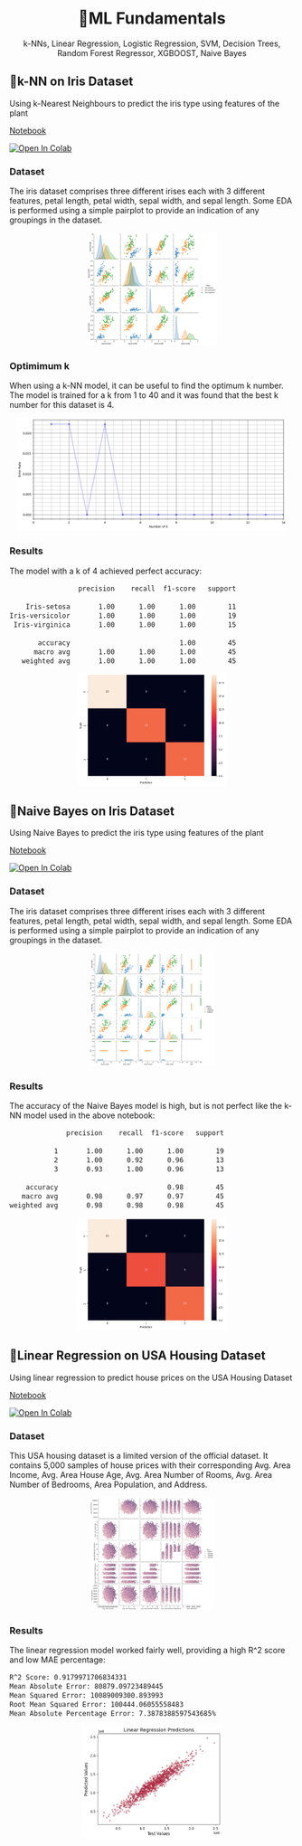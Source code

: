 <h1 align="center">🤖ML Fundamentals</h1>
<p align="center">k-NNs, Linear Regression, Logistic Regression, SVM, Decision Trees, Random Forest Regressor, XGBOOST, Naive Bayes</p>

## 🌼k-NN on Iris Dataset
Using k-Nearest Neighbours to predict the iris type using features of the plant

[Notebook](https://github.com/dilne/ML-Fundamentals/blob/main/k-NN%20-%20Iris.ipynb)

<a href="https://colab.research.google.com/github/dilne/ML-Fundamentals/blob/main/k-NN%20-%20Iris.ipynb" target="_blank">
  <img src="https://colab.research.google.com/assets/colab-badge.svg" alt="Open In Colab"/>
</a>

### Dataset
The iris dataset comprises three different irises each with 3 different features, petal length, petal width, sepal width, and sepal length. Some EDA is performed using a simple pairplot to provide an indication of any groupings in the dataset.

<div align="center">
  <a href="https://github.com/dilne/ML-Fundamentals/blob/main/k-NN%20-%20Iris/Pairplot.png" target="_blank">
    <img src="https://github.com/dilne/ML-Fundamentals/blob/main/k-NN%20-%20Iris/Pairplot.png" alt="k-NN Pairplot" style="height:200px;"/>
  </a>
</div>

### Optimimum k

When using a k-NN model, it can be useful to find the optimum k number. The model is trained for a k from 1 to 40 and it was found that the best k number for this dataset is 4.
<div align="center">
  <a href="https://github.com/dilne/ML-Fundamentals/blob/main/k-NN%20-%20Iris/K.png" target="_blank">
    <img src="https://github.com/dilne/ML-Fundamentals/blob/main/k-NN%20-%20Iris/K.png" alt="Finding the beset K" style="height:200px;"/>
  </a>
</div>

### Results
The model with a k of 4 achieved perfect accuracy:

```
                 precision    recall  f1-score   support

    Iris-setosa       1.00      1.00      1.00        11
Iris-versicolor       1.00      1.00      1.00        19
 Iris-virginica       1.00      1.00      1.00        15

       accuracy                           1.00        45
      macro avg       1.00      1.00      1.00        45
   weighted avg       1.00      1.00      1.00        45
```
<div align="center">
  <a href="https://github.com/dilne/ML-Fundamentals/blob/main/k-NN%20-%20Iris/Confusion%20matrix.png" target="_blank">
    <img src="https://github.com/dilne/ML-Fundamentals/blob/main/k-NN%20-%20Iris/Confusion%20matrix.png" alt="Finding the beset K" style="height:200px;"/>
  </a>
</div>

## 🌼Naive Bayes on Iris Dataset
Using Naive Bayes to predict the iris type using features of the plant

[Notebook](https://github.com/dilne/ML-Fundamentals/blob/main/Naive%20Bayes%20-%20Iris.ipynb)

<a href="https://colab.research.google.com/github/dilne/ML-Fundamentals/blob/main/Naive%20Bayes%20-%20Iris.ipynb" target="_blank">
  <img src="https://colab.research.google.com/assets/colab-badge.svg" alt="Open In Colab"/>
</a>

### Dataset
The iris dataset comprises three different irises each with 3 different features, petal length, petal width, sepal width, and sepal length. Some EDA is performed using a simple pairplot to provide an indication of any groupings in the dataset.

<div align="center">
  <a href="https://github.com/dilne/ML-Fundamentals/blob/main/Naive%20Bayes%20-%20Iris/Pairplot.png" target="_blank">
    <img src="https://github.com/dilne/ML-Fundamentals/blob/main/Naive%20Bayes%20-%20Iris/Pairplot.png" alt="k-NN Pairplot" style="height:200px;"/>
  </a>
</div>

### Results
The accuracy of the Naive Bayes model is high, but is not perfect like the k-NN model used in the above notebook:
```
              precision    recall  f1-score   support

           1       1.00      1.00      1.00        19
           2       1.00      0.92      0.96        13
           3       0.93      1.00      0.96        13

    accuracy                           0.98        45
   macro avg       0.98      0.97      0.97        45
weighted avg       0.98      0.98      0.98        45
```
<div align="center">
  <a href="https://github.com/dilne/ML-Fundamentals/blob/main/Naive%20Bayes%20-%20Iris/Confusion%20matrix.png" target="_blank">
    <img src="https://github.com/dilne/ML-Fundamentals/blob/main/Naive%20Bayes%20-%20Iris/Confusion%20matrix.png" alt="Finding the beset K" style="height:200px;"/>
  </a>
</div>

## 🏡Linear Regression on USA Housing Dataset
Using linear regression to predict house prices on the USA Housing Dataset

[Notebook](https://github.com/dilne/ML-Fundamentals/blob/main/Linear%20Regression%20-%20USA%20Housing.ipynb)

<a href="https://colab.research.google.com/github/dilne/ML-Fundamentals/blob/main/Linear%20Regression%20-%20USA%20Housing.ipynb" target="_blank">
  <img src="https://colab.research.google.com/assets/colab-badge.svg" alt="Open In Colab"/>
</a>

### Dataset
This USA housing dataset is a limited version of the official dataset. It contains 5,000 samples of house prices with their corresponding Avg. Area Income, Avg. Area House Age, Avg. Area Number of Rooms, Avg. Area Number of Bedrooms, Area Population, and Address.

<div align="center">
  <a href="https://github.com/dilne/ML-Fundamentals/blob/main/Linear%20Regression%20-%20USA%20Housing/Pairplot.png" target="_blank">
    <img src="https://github.com/dilne/ML-Fundamentals/blob/main/Linear%20Regression%20-%20USA%20Housing/Pairplot.png" alt="k-NN Pairplot" style="height:200px;"/>
  </a>
</div>

### Results
The linear regression model worked fairly well, providing a high R^2 score and low MAE percentage:
```
R^2 Score: 0.9179971706834331
Mean Absolute Error: 80879.09723489445
Mean Squared Error: 10089009300.893993
Root Mean Squared Error: 100444.06055558483
Mean Absolute Percentage Error: 7.3878388597543685%
```

<div align="center">
  <a href="https://github.com/dilne/ML-Fundamentals/blob/main/Linear%20Regression%20-%20USA%20Housing/Predictions.png" target="_blank">
    <img src="https://github.com/dilne/ML-Fundamentals/blob/main/Linear%20Regression%20-%20USA%20Housing/Predictions.png" alt="k-NN Pairplot" style="height:200px;"/>
  </a>
</div>

